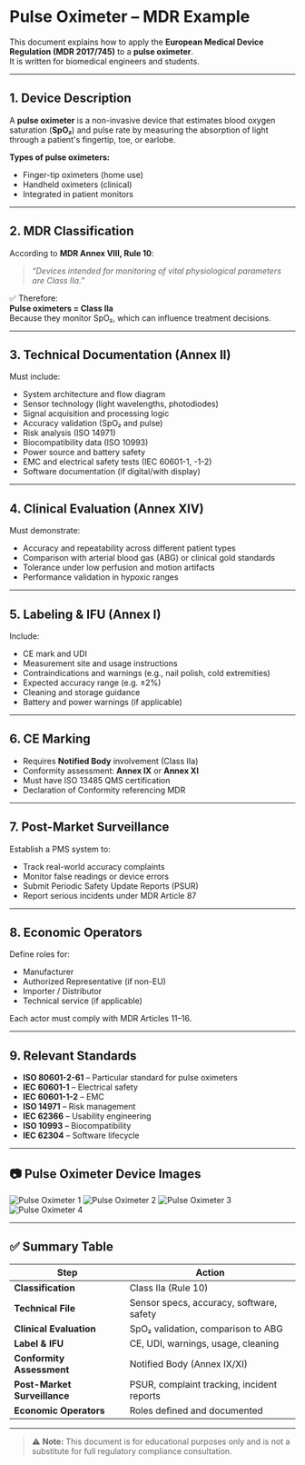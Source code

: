 # Pulse Oximeter – MDR Example

This document explains how to apply the **European Medical Device Regulation (MDR 2017/745)** to a **pulse oximeter**.  
It is written for biomedical engineers and students.

---

## 1. Device Description

A **pulse oximeter** is a non-invasive device that estimates blood oxygen saturation (**SpO₂**) and pulse rate by measuring the absorption of light through a patient's fingertip, toe, or earlobe.

**Types of pulse oximeters:**
- Finger-tip oximeters (home use)
- Handheld oximeters (clinical)
- Integrated in patient monitors

---

## 2. MDR Classification

According to **MDR Annex VIII, Rule 10**:

> *“Devices intended for monitoring of vital physiological parameters are Class IIa.”*

✅ Therefore:  
**Pulse oximeters = Class IIa**  
Because they monitor SpO₂, which can influence treatment decisions.

---

## 3. Technical Documentation (Annex II)

Must include:

- System architecture and flow diagram  
- Sensor technology (light wavelengths, photodiodes)  
- Signal acquisition and processing logic  
- Accuracy validation (SpO₂ and pulse)  
- Risk analysis (ISO 14971)  
- Biocompatibility data (ISO 10993)  
- Power source and battery safety  
- EMC and electrical safety tests (IEC 60601-1, -1-2)  
- Software documentation (if digital/with display)

---

## 4. Clinical Evaluation (Annex XIV)

Must demonstrate:

- Accuracy and repeatability across different patient types  
- Comparison with arterial blood gas (ABG) or clinical gold standards  
- Tolerance under low perfusion and motion artifacts  
- Performance validation in hypoxic ranges

---

## 5. Labeling & IFU (Annex I)

Include:

- CE mark and UDI  
- Measurement site and usage instructions  
- Contraindications and warnings (e.g., nail polish, cold extremities)  
- Expected accuracy range (e.g. ±2%)  
- Cleaning and storage guidance  
- Battery and power warnings (if applicable)

---

## 6. CE Marking

- Requires **Notified Body** involvement (Class IIa)  
- Conformity assessment: **Annex IX** or **Annex XI**  
- Must have ISO 13485 QMS certification  
- Declaration of Conformity referencing MDR

---

## 7. Post-Market Surveillance

Establish a PMS system to:

- Track real-world accuracy complaints  
- Monitor false readings or device errors  
- Submit Periodic Safety Update Reports (PSUR)  
- Report serious incidents under MDR Article 87

---

## 8. Economic Operators

Define roles for:

- Manufacturer  
- Authorized Representative (if non-EU)  
- Importer / Distributor  
- Technical service (if applicable)  

Each actor must comply with MDR Articles 11–16.

---

## 9. Relevant Standards

- **ISO 80601-2-61** – Particular standard for pulse oximeters  
- **IEC 60601-1** – Electrical safety  
- **IEC 60601-1-2** – EMC  
- **ISO 14971** – Risk management  
- **IEC 62366** – Usability engineering  
- **ISO 10993** – Biocompatibility  
- **IEC 62304** – Software lifecycle

---

## 📷 Pulse Oximeter Device Images

![Pulse Oximeter 1](../assets/images/pulse_oximeter/pulse_oximeter_fingertip_display.jpg)
![Pulse Oximeter 2](../assets/images/pulse_oximeter/pulse_oximeter_patient_monitor_view.jpg)
![Pulse Oximeter 3](../assets/images/pulse_oximeter/pulse_oximeter_led_screen_reading.jpg)
![Pulse Oximeter 4](../assets/images/pulse_oximeter/pulse_oximeter_on_hand.jpg)



---

## ✅ Summary Table

| Step                     | Action                                      |
|--------------------------|---------------------------------------------|
| **Classification**        | Class IIa (Rule 10)                         |
| **Technical File**        | Sensor specs, accuracy, software, safety    |
| **Clinical Evaluation**   | SpO₂ validation, comparison to ABG          |
| **Label & IFU**           | CE, UDI, warnings, usage, cleaning          |
| **Conformity Assessment** | Notified Body (Annex IX/XI)                 |
| **Post-Market Surveillance** | PSUR, complaint tracking, incident reports  |
| **Economic Operators**    | Roles defined and documented                |

---

> ⚠ **Note:** This document is for educational purposes only and is not a substitute for full regulatory compliance consultation.

